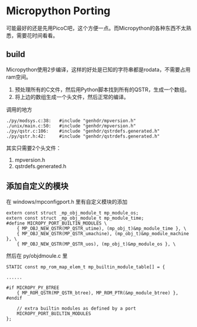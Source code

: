 # Micropython Porting

可能最好的还是先用PicoC吧，这个方便一点。而Micropython的各种东西不太熟悉，需要花时间看看。


## build

Micropython使用2步编译，这样的好处是已知的字符串都是rodata，不需要占用ram空间。
1. 预处理所有的C文件，然后用Python脚本找到所有的QSTR，生成一个数组。
2. 将上边的数组生成一个头文件，然后正常的编译。

调用的地方

```
./py/modsys.c:38:   #include "genhdr/mpversion.h"
./unix/main.c:50:   #include "genhdr/mpversion.h"
./py/qstr.c:106:    #include "genhdr/qstrdefs.generated.h"
./py/qstr.h:42:     #include "genhdr/qstrdefs.generated.h"
```

其实只需要2个头文件：

1. mpversion.h
2. qstrdefs.generated.h



## 添加自定义的模块

在 windows/mpconfigport.h 里有自定义模块的添加

```
extern const struct _mp_obj_module_t mp_module_os;
extern const struct _mp_obj_module_t mp_module_time;
#define MICROPY_PORT_BUILTIN_MODULES \
    { MP_OBJ_NEW_QSTR(MP_QSTR_utime), (mp_obj_t)&mp_module_time }, \
    { MP_OBJ_NEW_QSTR(MP_QSTR_umachine), (mp_obj_t)&mp_module_machine }, \
    { MP_OBJ_NEW_QSTR(MP_QSTR_uos), (mp_obj_t)&mp_module_os }, \
```

然后在 py/objdmoule.c 里

```
STATIC const mp_rom_map_elem_t mp_builtin_module_table[] = {

......

#if MICROPY_PY_BTREE
    { MP_ROM_QSTR(MP_QSTR_btree), MP_ROM_PTR(&mp_module_btree) },
#endif

    // extra builtin modules as defined by a port
    MICROPY_PORT_BUILTIN_MODULES
};
```


